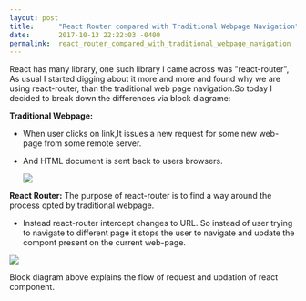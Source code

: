 ```yaml
---
layout: post
title:      "React Router compared with Traditional Webpage Navigation"
date:       2017-10-13 22:22:03 -0400
permalink:  react_router_compared_with_traditional_webpage_navigation
---
```



React has many library, one such library I came across was "react-router", As usual I started digging about it more and more and found why we are using react-router, than the traditional web page navigation.So today I decided to break down the differences via block diagrame:

**Traditional Webpage:**
- When user clicks on link,It issues a new request for some new web-page from some remote server.
- And HTML document is sent back to users browsers.

   ![](https://imgur.com/XFbwFcH.jpg?1)
	 
**React Router:**
The purpose of react-router is to find a way around the process opted by traditional webpage.

- Instead react-router intercept changes to URL. So instead of user trying to navigate to different page it stops the user to navigate and update the compont present on the current web-page.

![](https://imgur.com/vZeDFiR.jpg?1)

Block diagram above explains the flow of request and updation of react component.



